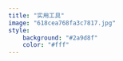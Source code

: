 ```yaml
---
title: "实用工具"
image: "618cea768fa3c7817.jpg"
style:
    background: "#2a9d8f"
    color: "#fff"
---
```

